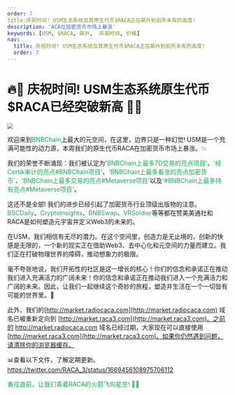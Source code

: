 ```yaml
---
order: 7
title:庆祝时间! USM生态系统及其原生代币$RACA正在飙升到前所未有的高度!
description: 'ACA在加密货币市场上暴涨'
keywords: [USM, $RACA, 飙升,  庆祝时间, 价格]
nav:
  title: 庆祝时间! USM生态系统及其原生代币$RACA正在飙升到前所未有的高度!
  order: 7
---
```

# 🔥💫 庆祝时间! USM生态系统原生代币$RACA已经突破新高 🚀🌟
<img src="https://s2.loli.net/2023/07/01/ic6uJnxDqoO4Wha.webp" style="display: block; margin: 0px auto; zoom: 80%;" />

欢迎来到<font color='#13aa52'>BNBChain</font>上最大的元空间，在这里，边界只是一种幻觉! USM是一个充满可能性的动力源，本周我们的原生代币RACA在加密货币市场上暴涨。💥

我们的荣誉不断涌现：我们被认定为'<font color='#13aa52'>BNBChain上最多7D交易的亮点项目'</font>、<font color='#13aa52'>'经Certik审计的亮点#BNBChain项目'</font>、<font color='#13aa52'>'BNBChain上最多看涨的亮点加密货币'</font>、<font color='#13aa52'>'BNBChain上最多交易的亮点#Metaverse项目'</font>以及<font color='#13aa52'>'#BNBChain上最多持有亮点#Metaverse项目'</font>。

这还不是全部! 我们的进步已经引起了加密货币行业顶级出版物的注意。<font color='#13aa52'>BSCDaily</font>、<font color='#13aa52'>CryptoInsights</font>、<font color='#13aa52'>BNBSwap</font>、<font color='#13aa52'>VRSoldier</font>等等都在赞美美通社和RACA是如何塑造元宇宙并定义Web3的未来的。

在USM，我们相信有无尽的潜力。在这个空间里，创造力是无止境的，创新的快感是无限的，一个新的现实正在借助Web3、去中心化和元空间的力量而建立。我们正在打破物理世界的障碍，推动想象力的极限。

毫不夸张地说，我们开拓性的社区是这一增长的核心！你们的信念和承诺正在推动我们进入充满活力的广阔未来！你的信念和承诺正在推动我们进入一个充满活力和广阔的未来。因此，让我们一起继续这个奇妙的旅程，塑造并生活在一个一切皆有可能的世界里。💖

此外，我们的[http://market.radiocaca.com](http://market.radiocaca.com) 域名已被重新定向到 [http://market.raca3.com](http://market.raca3.com)。之前的 http://market.radiocaca.com 域名已经过期，大家现在可以直接使用[http://market.raca3.com](http://market.raca3.com)。如果你仍然遇到问题，请清除你的浏览器缓存。

📊查看以下文件，了解定期更新。
https://twitter.com/RACA_3/status/1669456108975706112

<font color='#13aa52'>勇往直前，让我们乘着RACA的火箭飞向星空! 🚀🌟 </font>
